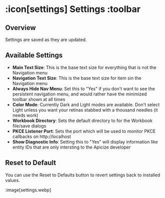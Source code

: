 # :icon[settings] Settings :toolbar

## Overview

Settings are saved as they are updated.

## Available Settings

* **Main Text Size**:  This is the base text size for everything that is not the Navigation menu
* **Navigation Text Size**:  This is the base text size for item sin the Navigation menu
* **Always Hide Nav Menu**:  Set this to "Yes" if you don't want to see the persistent navigation menu, and would rather have the minimized toolbar shown at all times
* **Color Mode**:  Currently Dark and Light modes are available.  Don't select Light unless you want your retinas stabbed with a thousand needles (it needs work)
* **Workbook Directory**:  Sets the default directory to for the Workbook file/save dialogs
* **PKCE Listener Port**:  Sets the port which will be used to monitor PKCE callbacks on http://localhost
* **Show Diagnostic Info**:  Setting this to "Yes" will display information like entity IDs that are only intersting to the Apicize developer

## Reset to Default

You can use the Reset to Defaults button to revert settings back to installed values.

:image[settings.webp]